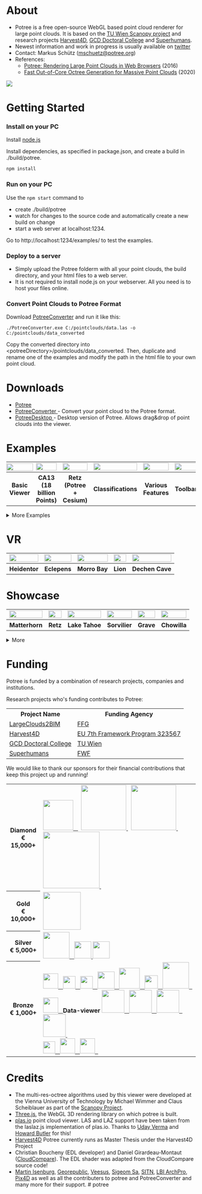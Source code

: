 

# About

* Potree is a free open-source WebGL based point cloud renderer for large point clouds. It is based on the [TU Wien Scanopy project](https://www.cg.tuwien.ac.at/research/projects/Scanopy/) and research projects [Harvest4D](https://harvest4d.org/), [GCD Doctoral College](https://gcd.tuwien.ac.at/) and [Superhumans](https://www.cg.tuwien.ac.at/research/projects/Superhumans/).
* Newest information and work in progress is usually available on [twitter](https://twitter.com/m_schuetz)
* Contact: Markus Schütz (mschuetz@potree.org)
* References: 
    * [Potree: Rendering Large Point Clouds in Web Browsers](https://www.cg.tuwien.ac.at/research/publications/2016/SCHUETZ-2016-POT/SCHUETZ-2016-POT-thesis.pdf) (2016)
    * [Fast Out-of-Core Octree Generation for Massive Point Clouds](https://www.cg.tuwien.ac.at/research/publications/2020/SCHUETZ-2020-MPC/) (2020)
    
<a href="http://potree.org/wp/demo/" target="_blank"> ![](./docs/images/potree_screens.png) </a>

# Getting Started

### Install on your PC

Install [node.js](http://nodejs.org/)

Install dependencies, as specified in package.json, and create a build in ./build/potree.

```bash
npm install
```

### Run on your PC

Use the `npm start` command to 

* create ./build/potree 
* watch for changes to the source code and automatically create a new build on change
* start a web server at localhost:1234. 

Go to http://localhost:1234/examples/ to test the examples.

### Deploy to a server

* Simply upload the Potree folderm with all your point clouds, the build directory, and your html files to a web server.
* It is not required to install node.js on your webserver. All you need is to host your files online. 

### Convert Point Clouds to Potree Format

Download [PotreeConverter](https://github.com/potree/PotreeConverter) and run it like this:

    ./PotreeConverter.exe C:/pointclouds/data.las -o C:/pointclouds/data_converted

Copy the converted directory into &lt;potreeDirectory&gt;/pointclouds/data_converted. Then, duplicate and rename one of the examples and modify the path in the html file to your own point cloud.

# Downloads

* [Potree](https://github.com/potree/potree/releases)
* [PotreeConverter ](https://github.com/potree/PotreeConverter/releases) - Convert your point cloud to the Potree format.
* [PotreeDesktop ](https://github.com/potree/PotreeDesktop/releases) - Desktop version of Potree. Allows drag&drop of point clouds into the viewer.

# Examples

<table>
	<tr>
		<td style="padding: 0px">
			<a href="http://potree.org/potree/examples/viewer.html" target="_blank">
				<img src="examples/thumbnails/viewer.png" width="100%" />
			</a>
		</td><td>
			<a href="http://potree.org/potree/examples/ca13.html" target="_blank">
				<img src="examples/thumbnails/ca13.png" width="100%" />
			</a>
		</td><td>
			<a href="http://potree.org/potree/examples/cesium_retz.html" target="_blank">
				<img src="examples/thumbnails/cesium_retz.png" width="100%" />
			</a>
		</td><td>
			<a href="http://potree.org/potree/examples/classifications.html" target="_blank">
				<img src="examples/thumbnails/classifications.jpg" width="100%" />
			</a>
		</td><td>
			<a href="http://potree.org/potree/examples/features_sorvilier.html" target="_blank">
				<img src="examples/thumbnails/features_sorvilier.png" width="100%" />
			</a>
		</td><td>
			<a href="http://potree.org/potree/examples/toolbar.html" target="_blank">
				<img src="examples/thumbnails/toolbar.jpg" width="100%" />
			</a>
		</td>
	</tr>
	<tr>
		<th>Basic Viewer</th><th>CA13 (18 billion Points)</th><th>Retz (Potree + Cesium)</th><th>Classifications</th><th>Various Features</th><th>Toolbar</th>
	</tr>
</table>

<details>
<summary>More Examples</summary>


<table>
	<tr>
		<td>
			<a href="http://potree.org/potree/examples/load_project.html" target="_blank">
				<img src="examples/thumbnails/load_project.jpg" width="100%" />
			</a>
		</td><td>
			<a href="http://potree.org/potree/examples/matcap.html" target="_blank">
				<img src="examples/thumbnails/matcap.jpg" width="100%" />
			</a>
		</td><td>
			<a href="https://potree.org/potree/examples/vr_heidentor.html" target="_blank">
				<img src="examples/thumbnails/heidentor.jpg" width="100%" />
			</a>
		</td><td>
			<a href="http://potree.org/potree/examples/heidentor.html" target="_blank">
				<img src="examples/thumbnails/heidentor.png" width="100%" />
			</a>
		</td><td>
			<a href="http://potree.org/potree/examples/lion.html" target="_blank">
				<img src="examples/thumbnails/lion.png" width="100%" />
			</a>
		</td><td>
			<a href="http://potree.org/potree/examples/lion_las.html" target="_blank">
				<img src="examples/thumbnails/lion_las.png" width="100%" />
			</a>
		</td>
	</tr>
	<tr>
		<th>Load Project</th><th>Matcap</th><th>Virtual Reality</th><th>Heidentor</th><th>Lion</th><th>Lion LAS</th>
	</tr><tr>
		<td>
			<a href="http://potree.org/potree/examples/lion_laz.html" target="_blank">
				<img src="examples/thumbnails/lion_las.png" width="100%" />
			</a>
		</td><td>
			<a href="http://potree.org/potree/examples/ept.html" target="_blank">
				<img src="examples/thumbnails/lion.png" width="100%" />
			</a>
		</td><td>
			<a href="http://potree.org/potree/examples/ept_binary.html" target="_blank">
				<img src="examples/thumbnails/lion_las.png" width="100%" />
			</a>
		</td><td>
			<a href="http://potree.org/potree/examples/ept_zstandard.html" target="_blank">
				<img src="examples/thumbnails/lion_las.png" width="100%" />
			</a>
		</td><td>
			<a href="http://potree.org/potree/examples/clipping_volume.html" target="_blank">
				<img src="examples/thumbnails/clipping_volume.png" width="100%" />
			</a>
		</td><td>
			<a href="http://potree.org/potree/examples/oriented_images.html" target="_blank">
				<img src="examples/thumbnails/oriented_images.jpg" width="100%" />
			</a>
		</td>
	</tr>
	<tr>
		<th>Lion LAZ</th><th>EPT</th><th>EPT Binary</th><th>EPT zstandard</th><th>Clipping Volume</th><th>Oriented Images</th>
	</tr><tr>
		<td>
			<a href="http://potree.org/potree/examples/elevation_profile.html" target="_blank">
				<img src="examples/thumbnails/elevation_profile.png" width="100%" />
			</a>
		</td><td>
			<a href="http://potree.org/potree/examples/measurements.html" target="_blank">
				<img src="examples/thumbnails/measurements.png" width="100%" />
			</a>
		</td><td>
			<a href="http://potree.org/potree/examples/meshes.html" target="_blank">
				<img src="examples/thumbnails/meshes.png" width="100%" />
			</a>
		</td><td>
			<a href="http://potree.org/potree/examples/multiple_pointclouds.html" target="_blank">
				<img src="examples/thumbnails/multiple_point_clouds.png" width="100%" />
			</a>
		</td><td>
			<a href="http://potree.org/potree/examples/camera_animation.html" target="_blank">
				<img src="examples/thumbnails/camera_animation.jpg" width="100%" />
			</a>
		</td><td>
			<a href="http://potree.org/potree/examples/features_ca13.html" target="_blank">
				<img src="examples/thumbnails/features_ca13.png" width="100%" />
			</a>
		</td>
	</tr>
	<tr>
		<th>Elevation Profile</th><th>Measurements</th><th>Meshes</th><th>Multiple Point Clouds</th><th>Camera Animation</th><th>Features (CA13)</th>
	</tr><tr>
		<td>
			<a href="http://potree.org/potree/examples/annotations.html" target="_blank">
				<img src="examples/thumbnails/annotations.png" width="100%" />
			</a>
		</td><td>
			<a href="http://potree.org/potree/examples/annotation_hierarchy.html" target="_blank">
				<img src="examples/thumbnails/annotation_hierarchy.png" width="100%" />
			</a>
		</td><td>
			<a href="http://potree.org/potree/examples/animation_paths.html" target="_blank">
				<img src="examples/thumbnails/animation_paths.png" width="100%" />
			</a>
		</td><td>
			<a href="http://potree.org/potree/examples/shapefiles.html" target="_blank">
				<img src="examples/thumbnails/shapefiles.png" width="100%" />
			</a>
		</td><td>
			<a href="http://potree.org/potree/examples/cesium_ca13.html" target="_blank">
				<img src="examples/thumbnails/cesium_ca13.png" width="100%" />
			</a>
		</td><td>
			<a href="http://potree.org/potree/examples/geopackage.html" target="_blank">
				<img src="examples/thumbnails/geopackage.jpg" width="100%" />
			</a>
		</td>
	</tr>
	<tr>
		<th>Annotations</th><th>Hierarchical Annotations</th><th>Animation Path</th><th>Shapefiles</th><th>Cesium CA13</th><th>Geopackage</th>
	</tr><tr>
		<td>
			<a href="http://potree.org/potree/examples/cesium_sorvilier.html" target="_blank">
				<img src="examples/thumbnails/cesium_sorvilier.png" width="100%" />
			</a>
		</td><td>
			<a href="http://potree.org/potree/examples/custom_sidebar_section.html" target="_blank">
				<img src="examples/thumbnails/custom_sidebar_section.png" width="100%" />
			</a>
		</td><td>
			<a href="http://potree.org/potree/examples/embedded_iframe.html" target="_blank">
				<img src="examples/thumbnails/embedded_iframe.png" width="100%" />
			</a>
		</td><td>
			<a href="http://potree.org/potree/examples/gradient_colors.html" target="_blank">
				<img src="examples/thumbnails/gradient_colors.png" width="100%" />
			</a>
		</td>
	</tr>
	<tr>
		<th>Cesium Sorvilier</th><th>Custom Sidebar Section</th><th>Embedded Iframe</th><th>Gradient Colors</th>
	</tr>
</table>
</details>

# VR

<table>
	<tr>
		<td>
			<a href="https://potree.org/potree/examples/vr_heidentor.html" target="_blank">
				<img src="examples/thumbnails/heidentor.jpg" width="100%" />
			</a>
		</td><td>
			<a href="https://potree.org/potree/examples/vr_eclepens.html" target="_blank">
				<img src="examples/thumbnails/eclepens.jpg" width="100%" />
			</a>
		</td><td>
			<a href="https://potree.org/potree/examples/vr_morro_bay.html" target="_blank">
				<img src="examples/thumbnails/ca13.png" width="100%" />
			</a>
		</td><td>
			<a href="https://potree.org/potree/examples/vr_lion.html" target="_blank">
				<img src="examples/thumbnails/lion.png" width="100%" />
			</a>
		</td><td>
			<a href="https://potree.org/potree/examples/vr_dechen_cave.html" target="_blank">
				<img src="examples/thumbnails/dechen_cave.jpg" width="100%" />
			</a>
		</td>
	</tr>
	<tr>
		<th>Heidentor</th><th>Eclepens</th><th>Morro Bay</th><th>Lion</th><th>Dechen Cave</th>
	</tr>
</table>

# Showcase

<table>
	<tr>
		<td>
			<a href="http://potree.org/potree/examples/showcase/matterhorn.html" target="_blank">
				<img src="examples/thumbnails/matterhorn.jpg" width="100%" />
			</a>
		</td><td>
			<a href="http://potree.org/potree/examples/showcase/retz.html" target="_blank">
				<img src="examples/thumbnails/retz.jpg" width="100%" />
			</a>
		</td><td>
			<a href="http://potree.org/potree/examples/showcase/lake_tahoe.html" target="_blank">
				<img src="examples/thumbnails/lake_tahoe.jpg" width="100%" />
			</a>
		</td><td>
			<a href="http://potree.org/potree/examples/showcase/sorvilier.html" target="_blank">
				<img src="examples/thumbnails/vol_total.jpg" width="100%" />
			</a>
		</td><td>
			<a href="http://potree.org/potree/examples/showcase/grab_15.html" target="_blank">
				<img src="examples/thumbnails/grab_15.jpg" width="100%" />
			</a>
		</td><td>
			<a href="http://potree.org/potree/examples/showcase/tern_auscover_chowilla.html" target="_blank">
				<img src="examples/thumbnails/chowilla.jpg" width="100%" />
			</a>
		</td>
	</tr>
	<tr>
		<th>Matterhorn</th><th>Retz</th><th>Lake Tahoe</th><th>Sorvilier</th><th>Grave</th><th>Chowilla</th>
	</tr>
</table>

<details>
<summary>More</summary>

<table>
	<tr>
		<td>
			<a href="http://potree.org/potree/examples/showcase/chiller.html" target="_blank">
				<img src="examples/thumbnails/chiller.jpg" width="100%" />
			</a>
		</td><td>
			<a href="http://potree.org/potree/examples/showcase/cooler_tower.html" target="_blank">
				<img src="examples/thumbnails/cooler_tower.jpg" width="100%" />
			</a>
		</td><td>
			<a href="http://potree.org/potree/examples/showcase/dechen_cave.html" target="_blank">
				<img src="examples/thumbnails/dechen_cave.jpg" width="100%" />
			</a>
		</td><td>
			<a href="http://potree.org/potree/examples/showcase/doverMillRuins.html" target="_blank">
				<img src="examples/thumbnails/DoverMillRuins.jpg" width="100%" />
			</a>
		</td><td>
			<a href="http://potree.org/potree/examples/showcase/eclepens.html" target="_blank">
				<img src="examples/thumbnails/eclepens.jpg" width="100%" />
			</a>
		</td><td>
			<a href="http://potree.org/potree/examples/showcase/heidentor.html" target="_blank">
				<img src="examples/thumbnails/heidentor.jpg" width="100%" />
			</a>
		</td>
	</tr>
	<tr>
		<th>Chiller</th><th>Cooler</th><th>Dechen Cave</th><th>Ruins</th><th>Eclepens</th><th>Heidentor</th>
	</tr><tr>
		<td>
			<a href="http://potree.org/potree/examples/showcase/land_building.html" target="_blank">
				<img src="examples/thumbnails/land_building.jpg" width="100%" />
			</a>
		</td><td>
			<a href="http://potree.org/potree/examples/showcase/LDHI_module.html" target="_blank">
				<img src="examples/thumbnails/LDHI_module.jpg" width="100%" />
			</a>
		</td><td>
			<a href="http://potree.org/potree/examples/showcase/lion_head_simone_garagnani.html" target="_blank">
				<img src="examples/thumbnails/lion_head.jpg" width="100%" />
			</a>
		</td><td>
			<a href="http://potree.org/potree/examples/showcase/overpass.html" target="_blank">
				<img src="examples/thumbnails/overpass.jpg" width="100%" />
			</a>
		</td><td>
			<a href="http://potree.org/potree/examples/showcase/pielach.html" target="_blank">
				<img src="examples/thumbnails/pielach.jpg" width="100%" />
			</a>
		</td><td>
			<a href="http://potree.org/potree/examples/showcase/pompei.html" target="_blank">
				<img src="examples/thumbnails/pompei.jpg" width="100%" />
			</a>
		</td>
	</tr>
	<tr>
		<th>Building</th><th>LDHI</th><th>Lion Head</th><th>Overpass</th><th>Pielach</th><th>pompei</th>
	</tr><tr>
		<td>
			<a href="http://potree.org/potree/examples/showcase/santorini.html" target="_blank">
				<img src="examples/thumbnails/santorini.jpg" width="100%" />
			</a>
		</td><td>
			<a href="http://potree.org/potree/examples/showcase/skatepark.html" target="_blank">
				<img src="examples/thumbnails/skatepark.jpg" width="100%" />
			</a>
		</td><td>
			<a href="http://potree.org/potree/examples/showcase/subsea_equipment.html" target="_blank">
				<img src="examples/thumbnails/subsea_equipment.jpg" width="100%" />
			</a>
		</td><td>
			<a href="http://potree.org/potree/examples/showcase/subsea_manifold.html" target="_blank">
				<img src="examples/thumbnails/subseamanifold.jpg" width="100%" />
			</a>
		</td><td>
			<a href="http://potree.org/potree/examples/showcase/westend_palais.html" target="_blank">
				<img src="examples/thumbnails/westend_palais.jpg" width="100%" />
			</a>
		</td><td>
			<a href="http://potree.org/potree/examples/showcase/whitby.html" target="_blank">
				<img src="examples/thumbnails/whitby.jpg" width="100%" />
			</a>
		</td>
	</tr>
	<tr>
		<th>Santorini</th><th>Skatepark</th><th>Subsea Eq.</th><th>Subsea Man.</th><th>Westend Palais</th><th>Whitby</th>
	</tr>
</table>

</details>

# Funding

Potree is funded by a combination of research projects, companies and institutions. 

Research projects who's funding contributes to Potree:

<table>
	<tr>
		<th>Project Name</th>
		<th>Funding Agency</th>
	</tr>
	<tr>
		<td><a href="https://projekte.ffg.at/projekt/3851914">LargeClouds2BIM</a></td>
		<td><a href="https://www.ffg.at/">FFG</a></td>
	</tr>
	<tr>
		<td><a href="https://harvest4d.org/">Harvest4D</a></td>
		<td><a href="https://ec.europa.eu/transport/themes/research/fp7_en">EU 7th Framework Program 323567</a></td>
	</tr>
	<tr>
		<td><a href="https://gcd.tuwien.ac.at/">GCD Doctoral College</a></td>
		<td><a href="https://www.tuwien.at/en/">TU Wien</a></td>
	</tr>
	<tr>
		<td><a href="https://www.cg.tuwien.ac.at/research/projects/Superhumans/">Superhumans</a></td>
		<td><a href="https://www.fwf.ac.at/">FWF</a></td>
	</tr>
</table>

We would like to thank our sponsors for their financial contributions that keep this project up and running!

<table>
	<tr>
		<th>
			Diamond<br>
			€ 15,000+
		</th>
		<td>
			<a href="http://www.ne.ch/autorites/DDTE/SGRF/SITN/Pages/accueil.aspx">
				<img src="docs/sponsors/sitn_logo.png" height="80px"/> &nbsp;
			</a> &nbsp;
			<a href="http://www.synth3d.co">
				<img src="docs/sponsors/synth.png" height="120"/>
			</a> &nbsp;
			<a href="http://www.geocue.com">
				<img src="docs/sponsors/geocue.png" height="120px"/>
			</a> &nbsp;
			<a href="http://rapidlasso.com">
				<img src="./docs/sponsors/rapidlasso_square_256x2561.png" width="150" height="150"/>
			</a> &nbsp;
		</td>
	</tr>
	<tr>
		<th>
			Gold<br>
			€ 10,000+
		</th>
		<td>
			<a href="https://www.bart.gov">
				<img src="docs/sponsors/bart.png" height="100"/>
			</a>
		</td>
	</tr>
	<tr>
		<th>
			Silver<br>
			€ 5,000+
		</th>
		<td>
			<a href="https://biology.anu.edu.au/research/facilities/australian-plant-phenomics-facility-anu">
				<img src="docs/sponsors/APPF full logo.png" height="70"/> &nbsp;
			</a>
			<a href="https://www.limit-addict.fr/">
				<img src="docs/sponsors/limitaddict.png" height="45"/>
			</a>
			<a href="http://georepublic.info">
				<img src="docs/sponsors/georepublic.png" height="45"/>
			</a>
		</td>
	</tr>
	<tr>
		<th>
			Bronze<br>
			€ 1,000+
		</th>
		<td>
			<a href="https://www.kkc.co.jp/english/index.html/">
				<img src="docs/sponsors/kokusaikogyo_logo_02.jpg" height="40"/> &nbsp;
			</a>
			<a href="https://www.unstruk.com/">
				<img src="docs/sponsors/unstruk.png" height="33"/> &nbsp;
			</a>
			<a href="http://scanx.com/">
				<img src="docs/sponsors/scanx.jpg" height="33"/> &nbsp;
			</a>
			<a href="https://www.phoenixlidar.com/">
				<img src="docs/sponsors/PhoenixLidar_Logo.jpg" height="45"/> &nbsp;
			</a>
			<a href="https://www.eventart.at/">
				<img src="docs/sponsors/eventart.png" height="55"/> &nbsp;
			</a>
			<a href="https://www.geodelta.com/">
				<img src="docs/sponsors/geodelta.png" height="35"/> &nbsp;
			</a>
			<a href="https://www.e-cassini.fr/">
				<img src="docs/sponsors/e_cassini.jpg" height="70"/> &nbsp;
			</a>
			<a href="https://www.sogelink.fr/">
				<img src="docs/sponsors/SOGELINK_SO-EASY.png" height="40"/> &nbsp;
			</a>
			<b>Data-viewer</b>
			<a href="http://www.helimap.com/">
				<img src="docs/sponsors/helimap.gif" height="60"/> &nbsp;
			</a>
			<a href="http://www.vevey.ch/">
				<img src="docs/sponsors/vevey.png" height="60"/> &nbsp;
			</a>
			<a href="https://www.yverdon-les-bains.ch/">
				<img src="docs/sponsors/Logo-YLB.png" height="60"/> &nbsp;
			</a>
			<a href="http://archpro.lbg.ac.at">
				<img src="docs/sponsors/archpro_EN_small.png" height="60"/> 
			</a> &nbsp;
			<br>
			<a href="http://www.kts.co.jp">
				<img src="docs/sponsors/kts.png" height="32"/> &nbsp;
			</a>
			<a href="http://veesus.com">
				<img src="docs/sponsors/veesus_small.png" height="40"/> &nbsp;
			</a>
			<a href="http://www.sigeom.ch">
				<img src="docs/sponsors/logo_sigeom.png" height="40"/> &nbsp;
			</a>
		</td>
	</tr>
</table>



# Credits

* The multi-res-octree algorithms used by this viewer were developed at the Vienna University of Technology by Michael Wimmer and Claus Scheiblauer as part of the [Scanopy Project](http://www.cg.tuwien.ac.at/research/projects/Scanopy/).
* [Three.js](https://github.com/mrdoob/three.js), the WebGL 3D rendering library on which potree is built.
* [plas.io](http://plas.io/) point cloud viewer. LAS and LAZ support have been taken from the laslaz.js implementation of plas.io. Thanks to [Uday Verma](https://twitter.com/udaykverma) and [Howard Butler](https://twitter.com/howardbutler) for this!
* [Harvest4D](https://harvest4d.org/) Potree currently runs as Master Thesis under the Harvest4D Project
* Christian Boucheny (EDL developer) and Daniel Girardeau-Montaut ([CloudCompare](http://www.danielgm.net/cc/)). The EDL shader was adapted from the CloudCompare source code!
* [Martin Isenburg](http://rapidlasso.com/), [Georepublic](http://georepublic.de/en/),
[Veesus](http://veesus.com/), [Sigeom Sa](http://www.sigeom.ch/), [SITN](http://www.ne.ch/sitn), [LBI ArchPro](http://archpro.lbg.ac.at/),  [Pix4D](http://pix4d.com/) as well as all the contributers to potree and PotreeConverter and many more for their support.
#   p o t r e e  
 